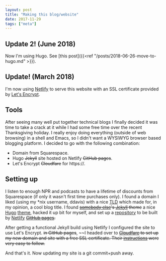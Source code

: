 ```yaml
---
layout: post
title: "Making this blog/website"
date: 2017-11-29
tags: ["meta"]
---
```


## Update 2! (June 2018)

Now I'm using Hugo. See [this post]({{<ref
"/posts/2018-06-26-move-to-hugo.md" >}}).

## Update! (March 2018)

I'm now using [Netlify](https://www.netlify.com/) to serve this
website with an SSL certificate provided by [Let's
Encrypt](https://letsencrypt.org/).

## Tools

After seeing many well put together technical blogs I finally decided
it was time to take a crack at it while I had some free time over the
recent Thanksgiving holiday. I really enjoy doing everything (outside
of web browsing) in a shell and Emacs, so I didn't want a WYSIWYG
browser based blogging platform. I decided to go with the following
combination:

- Domain from Squarespace.
- Hugo ~~Jekyll~~ site hosted on Netlify ~~GitHub pages~~.
- Let's Encrypt ~~Cloudfare~~ for https://.

## Setting up

I listen to enough NPR and podcasts to have a lifetime of discounts
from Squarespace (if only it wasn't first time purchases only). I
found a domain I liked (using my *nix username, ddavis) with a nice
[TLD](https://en.wikipedia.org/wiki/Top-level_domain) which made for,
in my opinion, a cool blog title. I found ~~[somebody
else](https://github.com/jamesroutley/routley.io)'s
[Jekyll](https://jekyllrb.com/) theme~~ a nice
[Hugo](https://gohugo.io)
[theme](https://themes.gohugo.io/manis-hugo-theme/), hacked it up bit
for myself, and set up a
[repository](https://github.com/drdavis/ddavis.fyi) to be built by
[Netlify](https://www.netlify.com/) ~~[GitHub
pages](https://pages.github.com).~~

After getting a functional Jekyll build using Netlify I configured the
site to use Let's Encrypt. ~~in GitHub pages~~, ~~I headed over to
~~[Cloudfare](https://www.cloudflare.com/) to set up my new domain and
site with a free SSL certificate. Their
[instructions](https://blog.cloudflare.com/secure-and-fast-github-pages-with-cloudflare/)
were very easy to follow.~~

And that's it. Now updating my site is a git commit+push away.
